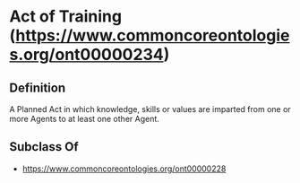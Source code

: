 # Act of Training (https://www.commoncoreontologies.org/ont00000234)

## Definition
A Planned Act in which knowledge, skills or values are imparted from one or more Agents to at least one other Agent.

## Subclass Of
- https://www.commoncoreontologies.org/ont00000228

